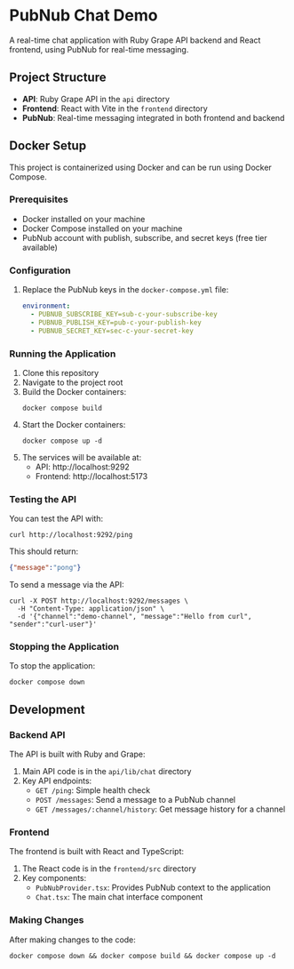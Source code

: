 # PubNub Chat Demo

A real-time chat application with Ruby Grape API backend and React frontend, using PubNub for real-time messaging.

## Project Structure

- **API**: Ruby Grape API in the `api` directory
- **Frontend**: React with Vite in the `frontend` directory
- **PubNub**: Real-time messaging integrated in both frontend and backend

## Docker Setup

This project is containerized using Docker and can be run using Docker Compose.

### Prerequisites

- Docker installed on your machine
- Docker Compose installed on your machine
- PubNub account with publish, subscribe, and secret keys (free tier available)

### Configuration

1. Replace the PubNub keys in the `docker-compose.yml` file:
   ```yaml
   environment:
     - PUBNUB_SUBSCRIBE_KEY=sub-c-your-subscribe-key
     - PUBNUB_PUBLISH_KEY=pub-c-your-publish-key
     - PUBNUB_SECRET_KEY=sec-c-your-secret-key
   ```

### Running the Application

1. Clone this repository
2. Navigate to the project root
3. Build the Docker containers:
   ```
   docker compose build
   ```
4. Start the Docker containers:
   ```
   docker compose up -d
   ```
5. The services will be available at:
   - API: http://localhost:9292
   - Frontend: http://localhost:5173

### Testing the API

You can test the API with:

```
curl http://localhost:9292/ping
```

This should return:
```json
{"message":"pong"}
```

To send a message via the API:
```
curl -X POST http://localhost:9292/messages \
  -H "Content-Type: application/json" \
  -d '{"channel":"demo-channel", "message":"Hello from curl", "sender":"curl-user"}'
```

### Stopping the Application

To stop the application:

```
docker compose down
```

## Development

### Backend API

The API is built with Ruby and Grape:

1. Main API code is in the `api/lib/chat` directory
2. Key API endpoints:
   - `GET /ping`: Simple health check
   - `POST /messages`: Send a message to a PubNub channel
   - `GET /messages/:channel/history`: Get message history for a channel

### Frontend

The frontend is built with React and TypeScript:

1. The React code is in the `frontend/src` directory
2. Key components:
   - `PubNubProvider.tsx`: Provides PubNub context to the application
   - `Chat.tsx`: The main chat interface component

### Making Changes

After making changes to the code:

```
docker compose down && docker compose build && docker compose up -d
``` 